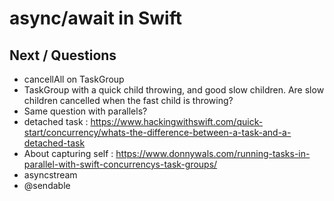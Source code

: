 # async/await in Swift

## Next / Questions
- cancellAll on TaskGroup
- TaskGroup with a quick child throwing, and good slow children. Are slow children cancelled when the fast child is throwing?
- Same question with parallels?
- detached task : https://www.hackingwithswift.com/quick-start/concurrency/whats-the-difference-between-a-task-and-a-detached-task
- About capturing self : https://www.donnywals.com/running-tasks-in-parallel-with-swift-concurrencys-task-groups/  
- asyncstream
- @sendable
